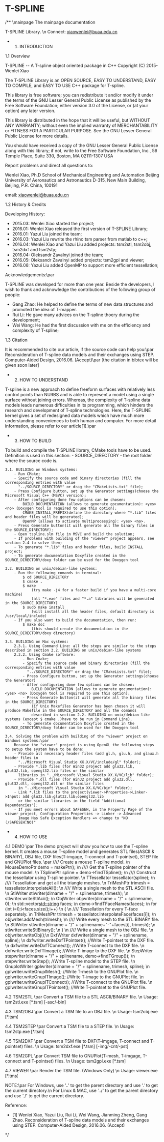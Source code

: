 # T-SPLINE
/**
\mainpage The mainpage documentation

T-SPLINE Library. \n
Connect: xiaowenlei@buaa.edu.cn

- 1. INTRODUCTION

1.1 Overview

T-SPLINE -- A T-spline object oriented package in C++
Copyright (C) 2015-  Wenlei Xiao

The T-SPLINE Library is an OPEN SOURCE, EASY TO UNDERSTAND, EASY TO COMPILE, and EASY TO USE C++ package for T-spline.

This library is free software; you can redistribute it and/or modify
it under the terms of the GNU Lesser General Public License as
published by the Free Software Foundation; either version 3.0 of the
License, or (at your option) any later version.

This library is distributed in the hope that it will be useful,
but WITHOUT ANY WARRANTY; without even the implied warranty of
MERCHANTABILITY or FITNESS FOR A PARTICULAR PURPOSE.  See the
GNU Lesser General Public License for more details.

You should have received a copy of the GNU Lesser General Public
License along with this library; if not, write to the Free Software
Foundation, Inc., 59 Temple Place, Suite 330, Boston, MA  02111-1307  USA

Report problems and direct all questions to:

Wenlei Xiao, Ph.D
School of Mechanical Engineering and Automation
Beijing University of Aeronautics and Astronautics
D-315, New Main Building, 
Beijing, P.R. China, 100191

email: xiaowenlei@buaa.edu.cn

1.2 History & Credits

Developing History:
- 2015.03: Wenlei Xiao started the project;
- 2016.01: Wenlei Xiao released the first version of T-SPLINE Library;
- 2016.01: Yazui Liu joined the team;
- 2016.03: Yazui Liu rewrite the rhino tsm parser from matlab to c++;
- 2016.04: Wenlei Xiao and Yazui Liu added projects: tsm2stl, tsm2obj, tsm2dxf and tsm2stp;
- 2016.04: Oleksandr Zavalnyi joined the team;
- 2016.05: Oleksandr Zavalnyi added projects: tsm2gpl and viewer;
- 2016.06: Yazui Liu added OpenMP to support more efficient tessellation;

Acknowledgements:\par

T-SPLINE was developed for more than one year. Beside the developers, I wish to thank and acknowledge the contributions of the following group of people:
- Gang Zhao: He helped to define the terms of new data structures and promoted the idea of T-mapper.
- Rui Li: He gave many advices on the T-spline thoery during the development;
- Wei Wang: He had the first discussion with me on the efficiency and complexity of T-spline;

1.3 Citation

It is recommended to cite our article, if the source code can help you:\par
Reconsideration of T-spline data models and their exchanges using STEP. Computer-Aided Design, 2016.06. (Accept)\par
[the citation in bibtex will be given soon later]

- 2. HOW TO UNDERSTAND

T-spline is a new approach to define freeform surfaces with relatively less control points than NURBS and is able to represent a model using a single surface without joining errors.
Whereas, the complexity of T-spline data models leads numerous difficulties in its programming, which hinders the research and development of T-spline technologies. 
Here, the T-SPLINE kernel gives a set of redesigned data models which have much more understanding conveniences to both human and computer. For more detail information, please refer to 
our article[1].\par

- 3. HOW TO BUILD

To build and compile the T-SPLINE library, CMake tools have to be used.
Definition is used in this section:
	- SOURCE_DIRECTORY - the root folder where the source code is. 
	
	3.1. BUILDING on Windows systems:
		- Run CMake;
		- Specify the source code and binary directories (fill the corresponding entries with value 
		  "../SOURCE_DIRECTORY" or drag the "CMakeLists.txt" file);
		- Press Configure button, set up the Generator settings(choose the Microsoft Visual C++ (MSVC) version);
		- After configuring done few options can be chosen:
			BUILD_DOCUMENTATION (allows to generate gocumentation): <yes> <no> (Doxygen tool is required to use this option); 
			CMAKE_INSTALL_PREFIX(define the directory where "*.lib" files and header files will be generated);
			OpenMP (allows to activate multiprocessing): <yes> <no>.
		- Press Generate button(it will generate all the binary files in the SOURCE_DIRECTORY);
		- Open tspline.sln file in MSVC and build the solution;
		- If problems with building of the "viewer" project appears, see section 2.4 to solve them;
		- To generate "*.lib" files and header files, build INSTALL project;
		- To generate documentation Doxyfile created in the SOURCE_DIRECTORY/doxy folder can be used for the Doxygen tool
		
	3.2. BUILDING on unix/debian-like systems:
		- Run the following comands in terminal:
			$ cd SOURCE_DIRECTORY
			$ cmake .
			$ make 
				(try make -j4 for a faster build if you have a multi-core machine)
				(all "*.exe" files and "*.a" libraries will be generated in the SOURCE_DIRECTORY)
			$ sudo make install
				(will install all the header files, default directory is /usr/local/include)				
		- If you also want to build the documentation, then run:
			$ make doc
				(this should create the documentation in the SOURCE_DIRECTORY/doxy directory)

	3.3. BUILDING on Mac systems:
		2.3.1. Using Command Line: all the steps are similar to the steps described in section 2.2. BUILDING on unix/debian-like systems 
		2.3.2. Using Cmake software:
			- Run Cmake;
			- Specify the source code and binary directories (fill the corresponding entries with value 
			  "../SOURCE_DIRECTORY" or drag the "CMakeLists.txt" file);
			- Press Configure button, set up the Generator settings(choose the Generator)			 				
			- After configuring done few options can be chosen:
				BUILD_DOCUMENTATION (allows to generate gocumentation): <yes> <no> (Doxygen tool is required to use this option); 
			- Press Generate button(it will generate all the binary files in the SOURCE_DIRECTORY)
				(if Unix Makefiles Generator has been chosen it will produce Makefile in the SOURCE_DIRECTORY and all the comands 
				described in section 2.2. BUILDING on unix/debian-like systems (except $ cmake .)have to be run in Command Line).
			- To generate documentation Doxyfile created in the SOURCE_DIRECTORY/doxy folder can be used for the Doxygen tool
		
	3.4. Solving the problem with building of the "viewer" project on Windows systems:\par
		Because the "viewer" project is using OpenGL the following steps to setup the system have to be done:
		- Provide all necessary header files (add gl.h, glu.h, and glaux.h header files in 
		  "../Microsoft Visual Studio XX.X/VC/include/gl" folder);
		- Provide *.lib files (for Win32 project add glu32.lib, glut32.lib, opengl32.lib files or the similar 
		  libraries in "../Microsoft Visual Studio XX.X/VC/lib" folder);
		- Provide *.dll files (for Win32 project add glu32.dll, glut32.dll, opengl32.dll or the similar files  
		  in "../Microsoft Visual Studio XX.X/VC/bin" folder);
		- Link *.lib files to the project(viewer->Properties->Linker->Input: add glu32.lib;glut32.lib;opengl32.lib 
		  or the similar libraries in the field "Additional Dependencies");
		- If you meet errors about SAFESEH, in the Property Page of the viewer project, Configuration Properties -> Linker -> Advanced
		  Image Has Safe Exception Handlers => change to "NO (/SAFESEH:NO)"
		
- 4. HOW TO USE
	
4.1 DEMO
	\par
	The demo project will show you how to use the T-spline kernel. It creates a mouse T-spline model and generates STL files(ASCII & BINARY), OBJ file, DXF files(T-imgage, T-connect and T-pointset), STEP file and GNUPlot files.
	\par
	//// Create a mouse T-spline model. \n
	MouseDemoPtr demo = makePtr<MouseDemo>(); \n
	//// Get the T-spline pointer of the mouse model. \n
	TSplinePtr spline = demo->findTSpline(); \n
	//// Construct the tessellator using T-spline pointer. \n
	TTessellator tessellator(spline); \n
	//// Tessellation and get all the triangle meshes. \n
	TriMeshPtr trimesh = tessellator.interpolateAll(); \n
	//// Write a single mesh to the STL ASCII file. \n
	StlWriter stlwriter(dirname + "/" + splinename, trimesh); \n
    stlwriter.writeStlAcii(); \n
	ObjWriter objwriter(dirname + "/" + splinename, 0); \n
	std::vector<std::string> faces; \n
	demo->findTFaceNames(faces); \n
	for (int i=0;i<faces.size();i++) \n
	{ \n
		//// Tessellation for every T-face seperately. \n
		TriMeshPtr trimesh = tessellator.interpolateFace(faces[i]); \n
		objwriter.addMesh(trimesh); \n
		//// Write every mesh to the STL BINARY file. \n
		StlWriter stlwriter(dirname + "/" + splinename+"-"+faces[i], trimesh); \n
		stlwriter.writeStlBinary(); \n
	} \n
	//// Write a single mesh to the OBJ file. \n
	objwriter.writeObj();\n
	DxfWriter dxfwriter(dirname + "/" + splinename, spline); \n
    dxfwriter.writeDxfTPointset();		//Write T-pointset to the DXF file. \n
    dxfwriter.writeDxfTConnect();		//Write T-connect to the DXF file. \n
    dxfwriter.writeDxfTImage();			//Write T-image to the DXF file. \n
	StepWriter stepwriter(dirname + "/" + splinename, demo->findTGroup()); \n
    stepwriter.writeStep();				//Write T-spline model to the STEP file. \n
	GnuplotWriter gplwriter(dirname + "/" + splinename, trimesh, spline); \n
	gplwriter.writeGnuplMesh();			//Write T-mesh to the GNUPlot file. \n
	gplwriter.writeGnuplTImage();		//Write T-image to the GNUPlot file. \n	
	gplwriter.writeGnuplTConnect();		//Write T-connect to the GNUPlot file. \n
	gplwriter.writeGnuplTPointset();	//Write T-pointset to the GNUPlot file.	

4.2 TSM2STL
	\par
	Convert a TSM file to a STL ASCII/BINARY file. \n
	Usage: tsm2stl.exe [*.tsm] [-asc/-bin]
	
4.3 TSM2OBJ
	\par
	Convert a TSM file to an OBJ file. \n
	Usage: tsm2obj.exe [*.tsm]

4.4 TSM2STEP
	\par
	Convert a TSM file to a STEP file. \n
	Usage: tsm2stp.exe [*.tsm]

4.5 TSM2DXF
	\par
	Convert a TSM file to DXF(T-imgage, T-connect and T-pointset) files. \n
	Usage: tsm2dxf.exe [*.tsm] [-img/-cnt/-pst]

4.6 TSM2GPL
	\par
	Convert TSM file to GNUPlot(T-mesh, T-imgage, T-connect and T-pointset) files. \n
	Usage: tsm2gpl.exe [*.tsm]

4.7 VIEWER
	\par
	Render the TSM file. (Windows Only) \n
	Usage: viewer.exe [*.tms]
	
NOTE:\par
	For Windows, use '..\' to get the parent directory and use '.\' to get the current directory.\n
	For Linux & MAC, use '../' to get the parent directory and use './' to get the current directory.

Reference: 
- [1] Wenlei Xiao, Yazui Liu, Rui Li, Wei Wang, Jianming Zheng, Gang Zhao. Reconsideration of T-spline data models and their exchanges using STEP. Computer-Aided Design, 2016.06. (Accept)

*/
